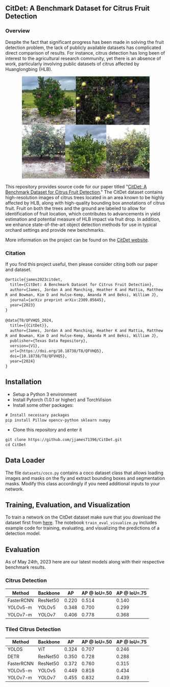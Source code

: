 ## CitDet: A Benchmark Dataset for Citrus Fruit Detection

### Overview

Despite the fact that significant progress has been made in solving the fruit
detection problem, the lack of publicly available datasets has complicated
direct comparison of results. For instance, citrus detection has long been of
interest to the agricultural research community, yet there is an absence of
work, particularly involving public datasets of citrus affected by Huanglongbing
(HLB). 

<p align="center">
  <img src="images/overview.jpg" width="400">
</p>

This repository provides source code for our paper titled "[CitDet: A Benchmark
Dataset for Citrus Fruit Detection](https://arxiv.org/pdf/2309.05645.pdf)." The
CitDet dataset contains high-resolution images of citrus trees located in an
area known to be highly affected by HLB, along with high-quality bounding box
annotations of citrus fruit. Fruit on both the trees and the ground are labeled
to allow for identification of fruit location, which contributes to advancements
in yield estimation and potential measure of HLB impact via fruit drop.  In
addition, we enhance state-of-the-art object detection methods for use in
typical orchard settings and provide new benchmarks. 

More information on the project can be found on the [CitDet
website](https://robotic-vision-lab.github.io/citdet).

### Citation

If you find this project useful, then please consider citing both our paper and
dataset.

```bibitex
@article{james2023citdet,
  title={CitDet: A Benchmark Dataset for Citrus Fruit Detection},
  author={James, Jordan A and Manching, Heather K and Mattia, Matthew R and Bowman, Kim D and Hulse-Kemp, Amanda M and Beksi, William J},
  journal={arXiv preprint arXiv:2309.05645},
  year={2023}
}

@data{T8/QFVHQ5_2024,
  title={{CitDet}},
  author={James, Jordan A and Manching, Heather K and Mattia, Matthew R and Bowman, Kim D and Hulse-Kemp, Amanda M and Beksi, William J},
  publisher={Texas Data Repository},
  version={V1},
  url={https://doi.org/10.18738/T8/QFVHQ5},
  doi={10.18738/T8/QFVHQ5},
  year={2024}
}
```

## Installation
* Setup a Python 3 environment
* Install Pytorch (1.0.1 or higher) and TorchVision
* Install some other packages:
```
# Install necessary packages
pip install Pillow opencv-python sklearn numpy
```
* Clone this repository and enter it
```
git clone https://github.com/jjames71396/CitDet.git
cd CitDet
```

## Data Loader
The file ```datasets/coco.py``` contains a coco dataset class that allows loading images and masks on the fly and extract bounding boxes and segmentation masks. Modify this class accordingly if you need additional inputs to your network.

## Training, Evaluation, and Visualization
To train a network on the CitDet dataset make sure that you download the dataset first from [here](link).
The notebook ```train_eval_visualize.py``` includes example code for training, evaluating, and visualizing the predictions of a detection model.


## Evaluation
As of May 24th, 2023 here are our latest models along with their respective benchmark results.

### Citrus Detection
| Method | Backbone | AP | AP @ IoU=.50  |  AP @ IoU=.75 |
|---|---|---|---|---|
| FasterRCNN  |  ResNet50  |  0.220 | 0.514 | 0.140  |
| YOLOv5-m  |  YOLOv5 |  0.348 |  0.700 | 0.299  |
| YOLOv7-m  | YOLOv7  | 0.406 |  0.778 | 0.368  |

### Tiled Citrus Detection
| Method | Backbone | AP | AP @ IoU=.50  |  AP @ IoU=.75 |
|---|---|---|---|---|
| YOLOS  |  ViT  |  0.324 | 0.707 | 0.246  |
| DETR  |  ResNet50 |  0.350 |  0.728 | 0.288  |
| FasterRCNN  |  ResNet50  |  0.372 | 0.760 | 0.315  |
| YOLOv5-m  |  YOLOv5 |  0.449 |  0.818 | 0.434  |
| YOLOv7-m  | YOLOv7  | 0.455  |  0.832 | 0.439  |



